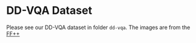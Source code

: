 # DD-VQA Dataset
Please see our DD-VQA dataset in folder `dd-vqa`. The images are from the [FF++](https://github.com/ondyari/FaceForensics)
